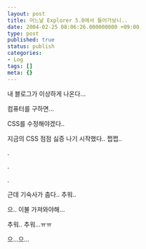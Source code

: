 ```yaml
---
layout: post
title: 어느날 Explorer 5.0에서 들어가보니..
date: 2004-02-25 08:06:26.000000000 +09:00
type: post
published: true
status: publish
categories:
- Log
tags: []
meta: {}
---
```


내 블로그가 이상하게 나온다...


컴퓨터를 구하면...


CSS를 수정해야겠다..


지금의 CSS 점점 싫증 나기 시작했다.. 쩝쩝..


.


.


.


근데 기숙사가 춥다.. 추워..


으.. 이불 가져와야해...


추워.. 추워...ㅠㅠ


으...으...
